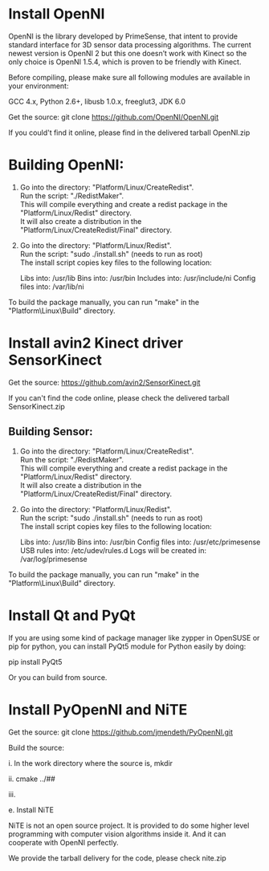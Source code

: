 Install OpenNI
===

OpenNI is the library developed by PrimeSense, that intent to provide standard interface for 3D sensor data processing algorithms.  The current newest version is OpenNI 2 but this one doesn’t work with Kinect so the only choice is OpenNI 1.5.4, which is proven to be friendly with Kinect.



Before compiling, please make sure all following modules are available in your environment:

GCC 4.x,  Python 2.6+, libusb 1.0.x, freeglut3, JDK 6.0

Get the source: git clone https://github.com/OpenNI/OpenNI.git

If you could't find it online, please find in the delivered tarball OpenNI.zip

Building OpenNI:
===

1. Go into the directory: "Platform/Linux/CreateRedist".   
	Run the script: "./RedistMaker".    
	This will compile everything and create a redist package in the "Platform/Linux/Redist" directory.      
	It will also create a distribution in the "Platform/Linux/CreateRedist/Final" directory.     

2. Go into the directory: "Platform/Linux/Redist".  
	Run the script: "sudo ./install.sh" (needs to run as root)   
	The install script copies key files to the following location:   

	Libs into: /usr/lib
	Bins into: /usr/bin
	Includes into: /usr/include/ni
	Config files into: /var/lib/ni



To build the package manually, you can run "make" in the "Platform\Linux\Build" directory.

Install avin2 Kinect driver SensorKinect
===

Get the source: https://github.com/avin2/SensorKinect.git

If you can't find the code online, please check the delivered tarball
SensorKinect.zip

Building Sensor:
---

1. Go into the directory: "Platform/Linux/CreateRedist".  
   Run the script: "./RedistMaker".   
   This will compile everything and create a redist package in the "Platform/Linux/Redist" directory.   
   It will also create a distribution in the "Platform/Linux/CreateRedist/Final" directory.

2. Go into the directory: "Platform/Linux/Redist".   
   Run the script: "sudo ./install.sh" (needs to run as root)   
   The install script copies key files to the following location:   

	Libs into: /usr/lib
	Bins into: /usr/bin
	Config files into: /usr/etc/primesense
	USB rules into: /etc/udev/rules.d
	Logs will be created in: /var/log/primesense



To build the package manually, you can run "make" in the "Platform\Linux\Build" directory.

Install Qt and PyQt
===

If you are using some kind of  package manager like zypper in OpenSUSE or pip for python, you can install PyQt5 module for Python easily by doing:

pip install PyQt5

Or you can build from source.

Install PyOpenNI and NiTE
===

Get the source: git clone  https://github.com/jmendeth/PyOpenNI.git

Build the source:

i.     In the work directory where the source is, mkdir

ii.     cmake ../##

iii.      

e.     Install NiTE



NiTE is not an open source project. It is provided to do some higher level programming with computer vision algorithms inside it. And it can cooperate with OpenNI perfectly.

We provide the tarball delivery for the code, please check nite.zip


